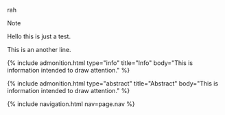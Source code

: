 
rah


<div class="admonition note" style="font-color=red;">
  <p class="admonition-title">Note</p>
  <p>Hello this is just a test.</p>
  <p>This is an another line.</p>
</div>


{% include admonition.html type="info" title="Info" body="This is information intended to draw attention." %}

{% include admonition.html type="abstract" title="Abstract" body="This is information intended to draw attention." %}

{% include navigation.html nav=page.nav %}

